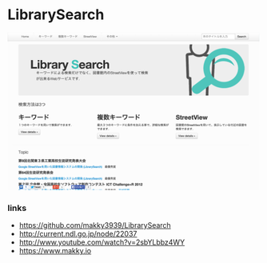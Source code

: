 LibrarySearch
=============

![image](https://github.com/makky3939/LibrarySearch/raw/master/librarysearch_1.png)

### links
- https://github.com/makky3939/LibrarySearch
- http://current.ndl.go.jp/node/22037
- http://www.youtube.com/watch?v=2sbYLbbz4WY
- https://www.makky.io

